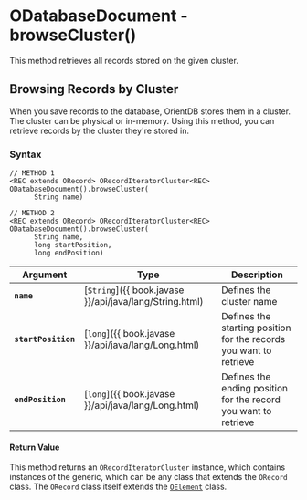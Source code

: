 
# ODatabaseDocument - browseCluster()

This method retrieves all records stored on the given cluster.

## Browsing Records by Cluster

When you save records to the database, OrientDB stores them in a cluster.  The cluster can be physical or in-memory.  Using this method, you can retrieve records by the cluster they're stored in.

### Syntax

```
// METHOD 1
<REC extends ORecord> ORecordIteratorCluster<REC> ODatabaseDocument().browseCluster(
      String name)

// METHOD 2
<REC extends ORecord> ORecordIteratorCluster<REC> ODatabaseDocument().browseCluster(
      String name,
      long startPosition, 
	  long endPosition)
```

| Argument | Type | Description |
|---|---|---|
| **`name`** | [`String`]({{ book.javase }}/api/java/lang/String.html) | Defines the cluster name |
| **`startPosition`** | [`long`]({{ book.javase }}/api/java/lang/Long.html) | Defines the starting position for the records you want to retrieve |
| **`endPosition`** | [`long`]({{ book.javase }}/api/java/lang/Long.html) | Defines the ending position for the record you want to retrieve |

#### Return Value

This method returns an `ORecordIteratorCluster` instance, which contains instances of the generic, which can be any class that extends the `ORecord` class.  The `ORecord` class itself extends the [`OElement`](../OElement.md) class.
